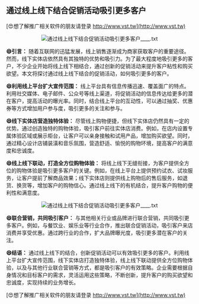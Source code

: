 ## **通过线上线下结合促销活动吸引更多客户**

[😍想了解推广相关软件的朋友请登录 http://www.vst.tw](http://www.vst.tw)

 <center><img src="https://vst.tw/MP4/tuiguang/png/1.png" alt="通过线上线下结合促销活动吸引更多客户____.txt"></center>

**😄引言：**
随着互联网的迅猛发展，线上销售逐渐成为商家获取客户的重要途径。然而，线下实体店依然具有其独特的优势和吸引力。为了最大程度地吸引更多的客户，不少企业开始将线上线下相结合，通过创新的促销活动来提升客户粘性和购买欲望。本文将探讨通过线上线下结合的促销活动，如何吸引更多的客户。

**😄利用线上平台扩大宣传范围：**
线上平台具有信息传播迅速、覆盖面广的特点。利用社交媒体、电子邮件、公众号等线上渠道，将促销活动的信息传达给更多的潜在客户，提高活动的曝光率。同时，结合线上平台的互动性，可以通过抽奖、优惠券等方式增加用户参与度，吸引更多的关注和参与。

**😄线下实体店营造独特体验：**
尽管线上购物便捷，但线下实体店仍然具有一定的优势。通过创造独特的购物体验，吸引客户前往实体店消费。例如，在店内设置专属体验区域或展示柜台，让客户可以亲身接触和试用产品，增加购买欲望。同时，通过精心设计店铺装潢和音乐氛围，营造舒适、愉悦的购物环境，提高客户的满意度和忠诚度。

**😄线上线下联动，打造全方位购物体验：**
将线上线下无缝衔接，为客户提供全方位的购物体验是吸引更多客户的关键。例如，在线上平台上提供预约试衣、试妆服务，让客户提前了解商品效果；线下实体店则提供线上购物后的售后服务，如退货、换货等，增加客户的购物信心。通过线上线下的有机结合，提升客户购物的便利性和满意度。

 <center><img src="https://vst.tw/MP4/tuiguang/png/3.png" alt="通过线上线下结合促销活动吸引更多客户____.txt"></center>

**😄联合营销，共同吸引客户：**
与其他相关行业或品牌进行联合营销，共同吸引更多客户。例如，与餐饮业、娱乐业等行业合作，推出联合促销活动，吸引客户来店消费并享受优惠。通过跨行业的合作，扩大品牌曝光度，吸引更多潜在客户的关注。

**😄结语：**
通过线上线下的结合，创新促销活动可以有效吸引更多的客户。利用线上平台扩大宣传范围，线下实体店打造独特体验，线上线下联动提供全方位购物体验，以及与其他行业联合营销等方式，都是吸引客户的有效策略。企业需要根据自身情况和目标客户的需求，灵活运用这些策略，不断创新，提升客户的购买欲望和忠诚度，实现持续的业务增长。

[😍想了解推广相关软件的朋友请登录 http://www.vst.tw](http://www.vst.tw)



